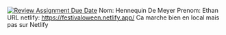 [![Review Assignment Due Date](https://classroom.github.com/assets/deadline-readme-button-22041afd0340ce965d47ae6ef1cefeee28c7c493a6346c4f15d667ab976d596c.svg)](https://classroom.github.com/a/_DENqoZ4)
Nom: Hennequin De Meyer
Prenom: Ethan
URL netlify:  https://festivaloween.netlify.app/ Ca marche bien en local mais pas sur Netlify
